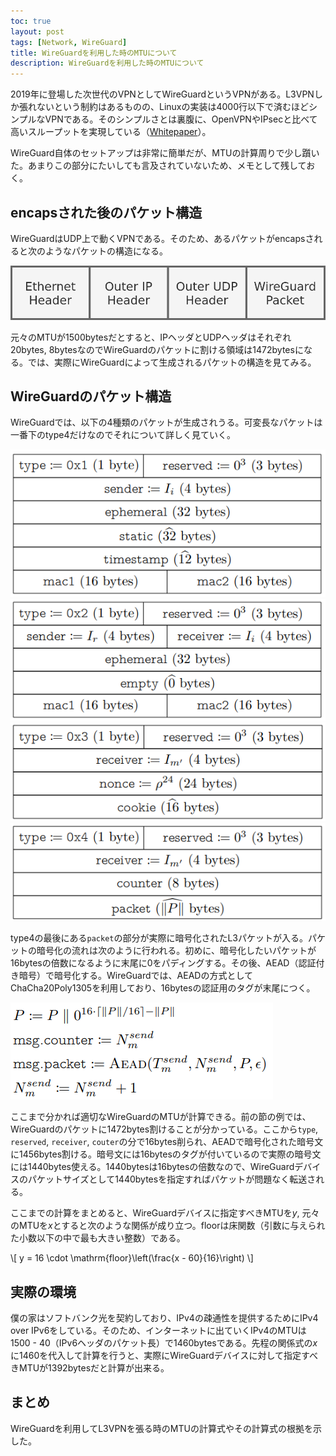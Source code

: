 ```yaml
---
toc: true
layout: post
tags: [Network, WireGuard]
title: WireGuardを利用した時のMTUについて
description: WireGuardを利用した時のMTUについて
---
```


2019年に登場した次世代のVPNとしてWireGuardというVPNがある。L3VPNしか張れないという制約はあるものの、Linuxの実装は4000行以下で済むほどシンプルなVPNである。そのシンプルさとは裏腹に、OpenVPNやIPsecと比べて高いスループットを実現している（[Whitepaper](https://www.wireguard.com/papers/wireguard.pdf)）。

WireGuard自体のセットアップは非常に簡単だが、MTUの計算周りで少し躓いた。あまりこの部分にたいしても言及されていないため、メモとして残しておく。


## encapsされた後のパケット構造

WireGuardはUDP上で動くVPNである。そのため、あるパケットがencapsされると次のようなパケットの構造になる。

![encaped-packet.png](/images/wireguard/encaped-packet.png)

元々のMTUが1500bytesだとすると、IPヘッダとUDPヘッダはそれぞれ20bytes, 8bytesなのでWireGuardのパケットに割ける領域は1472bytesになる。では、実際にWireGuardによって生成されるパケットの構造を見てみる。


## WireGuardのパケット構造

WireGuardでは、以下の4種類のパケットが生成されうる。可変長なパケットは一番下のtype4だけなのでそれについて詳しく見ていく。

![type1.png](/images/wireguard/type1.png)
![type2.png](/images/wireguard/type2.png)
![type3.png](/images/wireguard/type3.png)
![type4.png](/images/wireguard/type4.png)

type4の最後にある`packet`の部分が実際に暗号化されたL3パケットが入る。パケットの暗号化の流れは次のように行われる。初めに、暗号化したいパケットが16bytesの倍数になるように末尾に0をパディングする。その後、AEAD（認証付き暗号）で暗号化する。WireGuardでは、AEADの方式としてChaCha20Poly1305を利用しており、16bytesの認証用のタグが末尾につく。

![encrypt-procedure.png](/images/wireguard/encrypt-procedure.png)

ここまで分かれば適切なWireGuardのMTUが計算できる。前の節の例では、WireGuardのパケットに1472bytes割けることが分かっている。ここから`type`, `reserved`, `receiver`, `couter`の分で16bytes削られ、AEADで暗号化された暗号文に1456bytes割ける。暗号文には16bytesのタグが付いているので実際の暗号文には1440bytes使える。1440bytesは16bytesの倍数なので、WireGuardデバイスのパケットサイズとして1440bytesを指定すればパケットが問題なく転送される。

ここまでの計算をまとめると、WireGuardデバイスに指定すべきMTUを$y$, 元々のMTUを$x$とすると次のような関係が成り立つ。$\mathrm{floor}$は床関数（引数に与えられた小数以下の中で最も大きい整数）である。

\\[
    y = 16 \cdot \mathrm{floor}\left(\frac{x - 60}{16}\right)
\\]


## 実際の環境

僕の家はソフトバンク光を契約しており、IPv4の疎通性を提供するためにIPv4 over IPv6をしている。そのため、インターネットに出ていくIPv4のMTUは1500 - 40（IPv6ヘッダのパケット長）で1460bytesである。先程の関係式の$x$に1460を代入して計算を行うと、実際にWireGuardデバイスに対して指定すべきMTUが1392bytesだと計算が出来る。

## まとめ

WireGuardを利用してL3VPNを張る時のMTUの計算式やその計算式の根拠を示した。